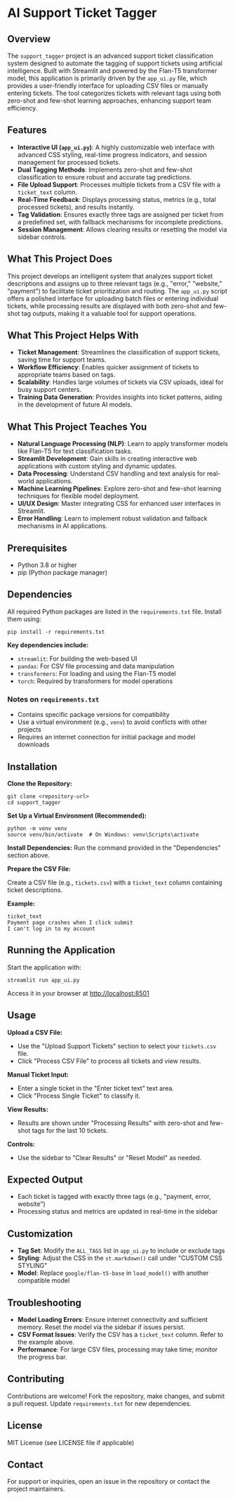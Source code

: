# AI Support Ticket Tagger

## Overview

The `support_tagger` project is an advanced support ticket classification system designed to automate the tagging of support tickets using artificial intelligence. Built with Streamlit and powered by the Flan-T5 transformer model, this application is primarily driven by the `app_ui.py` file, which provides a user-friendly interface for uploading CSV files or manually entering tickets. The tool categorizes tickets with relevant tags using both zero-shot and few-shot learning approaches, enhancing support team efficiency.

## Features

* **Interactive UI (`app_ui.py`)**: A highly customizable web interface with advanced CSS styling, real-time progress indicators, and session management for processed tickets.
* **Dual Tagging Methods**: Implements zero-shot and few-shot classification to ensure robust and accurate tag predictions.
* **File Upload Support**: Processes multiple tickets from a CSV file with a `ticket_text` column.
* **Real-Time Feedback**: Displays processing status, metrics (e.g., total processed tickets), and results instantly.
* **Tag Validation**: Ensures exactly three tags are assigned per ticket from a predefined set, with fallback mechanisms for incomplete predictions.
* **Session Management**: Allows clearing results or resetting the model via sidebar controls.

## What This Project Does

This project develops an intelligent system that analyzes support ticket descriptions and assigns up to three relevant tags (e.g., "error," "website," "payment") to facilitate ticket prioritization and routing. The `app_ui.py` script offers a polished interface for uploading batch files or entering individual tickets, while processing results are displayed with both zero-shot and few-shot tag outputs, making it a valuable tool for support operations.

## What This Project Helps With

* **Ticket Management**: Streamlines the classification of support tickets, saving time for support teams.
* **Workflow Efficiency**: Enables quicker assignment of tickets to appropriate teams based on tags.
* **Scalability**: Handles large volumes of tickets via CSV uploads, ideal for busy support centers.
* **Training Data Generation**: Provides insights into ticket patterns, aiding in the development of future AI models.

## What This Project Teaches You

* **Natural Language Processing (NLP)**: Learn to apply transformer models like Flan-T5 for text classification tasks.
* **Streamlit Development**: Gain skills in creating interactive web applications with custom styling and dynamic updates.
* **Data Processing**: Understand CSV handling and text analysis for real-world applications.
* **Machine Learning Pipelines**: Explore zero-shot and few-shot learning techniques for flexible model deployment.
* **UI/UX Design**: Master integrating CSS for enhanced user interfaces in Streamlit.
* **Error Handling**: Learn to implement robust validation and fallback mechanisms in AI applications.

## Prerequisites

* Python 3.8 or higher
* pip (Python package manager)

## Dependencies

All required Python packages are listed in the `requirements.txt` file. Install them using:

```
pip install -r requirements.txt
```

**Key dependencies include:**

* `streamlit`: For building the web-based UI
* `pandas`: For CSV file processing and data manipulation
* `transformers`: For loading and using the Flan-T5 model
* `torch`: Required by transformers for model operations

### Notes on `requirements.txt`

* Contains specific package versions for compatibility
* Use a virtual environment (e.g., `venv`) to avoid conflicts with other projects
* Requires an internet connection for initial package and model downloads

## Installation

**Clone the Repository:**

```
git clone <repository-url>
cd support_tagger
```

**Set Up a Virtual Environment (Recommended):**

```
python -m venv venv
source venv/bin/activate  # On Windows: venv\Scripts\activate
```

**Install Dependencies:**
Run the command provided in the "Dependencies" section above.

**Prepare the CSV File:**

Create a CSV file (e.g., `tickets.csv`) with a `ticket_text` column containing ticket descriptions.

**Example:**

```
ticket_text
Payment page crashes when I click submit
I can't log in to my account
```

## Running the Application

Start the application with:

```
streamlit run app_ui.py
```

Access it in your browser at [http://localhost:8501](http://localhost:8501)

## Usage

**Upload a CSV File:**

* Use the "Upload Support Tickets" section to select your `tickets.csv` file.
* Click "Process CSV File" to process all tickets and view results.

**Manual Ticket Input:**

* Enter a single ticket in the "Enter ticket text" text area.
* Click "Process Single Ticket" to classify it.

**View Results:**

* Results are shown under "Processing Results" with zero-shot and few-shot tags for the last 10 tickets.

**Controls:**

* Use the sidebar to "Clear Results" or "Reset Model" as needed.

## Expected Output

* Each ticket is tagged with exactly three tags (e.g., "payment, error, website")
* Processing status and metrics are updated in real-time in the sidebar

## Customization

* **Tag Set**: Modify the `ALL_TAGS` list in `app_ui.py` to include or exclude tags
* **Styling**: Adjust the CSS in the `st.markdown()` call under "CUSTOM CSS STYLING"
* **Model**: Replace `google/flan-t5-base` in `load_model()` with another compatible model

## Troubleshooting

* **Model Loading Errors**: Ensure internet connectivity and sufficient memory. Reset the model via the sidebar if issues persist.
* **CSV Format Issues**: Verify the CSV has a `ticket_text` column. Refer to the example above.
* **Performance**: For large CSV files, processing may take time; monitor the progress bar.

## Contributing

Contributions are welcome! Fork the repository, make changes, and submit a pull request. Update `requirements.txt` for new dependencies.

## License

MIT License (see LICENSE file if applicable)

## Contact

For support or inquiries, open an issue in the repository or contact the project maintainers.
